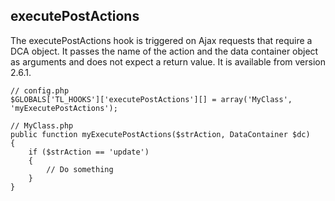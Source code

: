executePostActions
------------------

The executePostActions hook is triggered on Ajax requests that require a DCA object. It passes the name of the action and the data container object as arguments and does not expect a return value. It is available from version 2.6.1.

	// config.php
	$GLOBALS['TL_HOOKS']['executePostActions'][] = array('MyClass', 'myExecutePostActions');
	 
	// MyClass.php
	public function myExecutePostActions($strAction, DataContainer $dc)
	{
	    if ($strAction == 'update')
	    {
	        // Do something
	    }
	}
